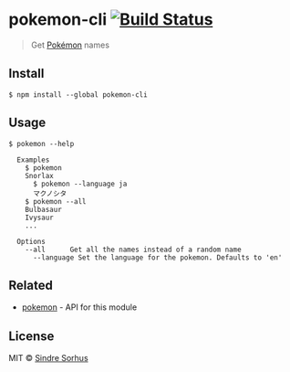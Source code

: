 # pokemon-cli [![Build Status](https://travis-ci.org/sindresorhus/pokemon-cli.svg?branch=master)](https://travis-ci.org/sindresorhus/pokemon-cli)

> Get [Pokémon](https://en.wikipedia.org/wiki/Pok%C3%A9mon) names


## Install

```
$ npm install --global pokemon-cli
```


## Usage

```
$ pokemon --help

  Examples
    $ pokemon
    Snorlax
	  $ pokemon --language ja
	  マクノシタ
    $ pokemon --all
    Bulbasaur
    Ivysaur
    ...

  Options
    --all      Get all the names instead of a random name
	  --language Set the language for the pokemon. Defaults to 'en'
```


## Related

- [pokemon](https://github.com/sindresorhus/pokemon) - API for this module


## License

MIT © [Sindre Sorhus](https://sindresorhus.com)
